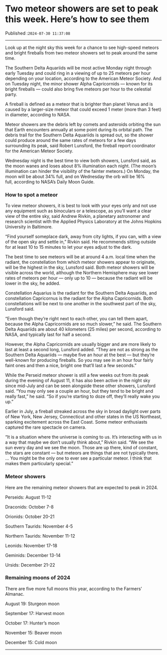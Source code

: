 # Two meteor showers are set to peak this week. Here’s how to see them

Published :`2024-07-30 11:37:08`

---

Look up at the night sky this week for a chance to see high-speed meteors and bright fireballs from two meteor showers set to peak around the same time.

The Southern Delta Aquariids will be most active Monday night through early Tuesday and could ring in a viewing of up to 25 meteors per hour depending on your location, according to the American Meteor Society. And on Tuesday night, the minor shower Alpha Capricornids — known for its bright fireballs — could also bring five meteors per hour to the celestial party.

A fireball is defined as a meteor that is brighter than planet Venus and is caused by a larger-size meteor that could exceed 1 meter (more than 3 feet) in diameter, according to NASA.

Meteor showers are the debris left by comets and asteroids orbiting the sun that Earth encounters annually at some point during its orbital path. The debris trail for the Southern Delta Aquariids is spread out, so the shower could produce around the same rates of meteors for a few days surrounding its peak, said Robert Lunsford, the fireball report coordinator for the American Meteor Society.

Wednesday night is the best time to view both showers, Lunsford said, as the moon wanes and loses about 8% illumination each night. (The moon’s illumination can hinder the visibility of the fainter meteors.) On Monday, the moon will be about 34% full, and on Wednesday the orb will be 16% full, according to NASA’s Daily Moon Guide.

### How to spot a meteor

To view meteor showers, it is best to look with your eyes only and not use any equipment such as binoculars or a telescope, as you’ll want a clear view of the entire sky, said Andrew Rivkin, a planetary astronomer and research scientist with the Applied Physics Laboratory at the Johns Hopkins University in Baltimore.

“Find yourself someplace dark, away from city lights, if you can, with a view of the open sky and settle in,” Rivkin said. He recommends sitting outside for at least 10 to 15 minutes to let your eyes adjust to the dark.

The best time to see meteors will be at around 4 a.m. local time when the radiant, the constellation from which meteor showers appear to originate, will be the highest in the sky, Lunsford said. Both meteor showers will be visible across the world, although the Northern Hemisphere may see lower rates of meteors per hour — only up to 10 — because the radiant will be lower in the sky, he added.

Constellation Aquarius is the radiant for the Southern Delta Aquariids, and constellation Capricornus is the radiant for the Alpha Capricornids. Both constellations will be next to one another in the southwest part of the sky, Lunsford said.

“Even though they’re right next to each other, you can tell them apart, because the Alpha Capricornids are so much slower,” he said. The Southern Delta Aquariids are about 40 kilometers (25 miles) per second, according to NASA, and typically last for half a second.

However, the Alpha Capricornids are usually bigger and are more likely to last at least a second long, Lunsford added. “They are not as strong as the Southern Delta Aquariids — maybe five an hour at the best — but they’re well-known for producing fireballs. So you may see in an hour four fairly faint ones and then a nice, bright one that’ll last a few seconds.”

While the Perseid meteor shower is still a few weeks out from its peak during the evening of August 11, it has also been active in the night sky since mid-July and can be seen alongside these other showers, Lunsford said. “You may only see a couple an hour, but they tend to be bright and really fast,” he said. “So if you’re starting to doze off, they’ll really wake you up.”

Earlier in July, a fireball streaked across the sky in broad daylight over parts of New York, New Jersey, Connecticut and other states in the US Northeast, sparking excitement across the East Coast. Some meteor enthusiasts captured the rare spectacle on camera.

“It is a situation where the universe is coming to us. It’s interacting with us in a way that maybe we don’t usually think about,” Rivkin said. “We see the sun every day and we see the moon. Those are up there, kind of constant, the stars are constant — but meteors are things that are not typically there. … You might be the only one to ever see a particular meteor. I think that makes them particularly special.”

### Meteor showers

Here are the remaining meteor showers that are expected to peak in 2024.

Perseids: August 11-12

Draconids: October 7-8

Orionids: October 20-21

Southern Taurids: November 4-5

Northern Taurids: November 11-12

Leonids: November 17-18

Geminids: December 13-14

Ursids: December 21-22

### Remaining moons of 2024

There are five more full moons this year, according to the Farmers’ Almanac.

August 19: Sturgeon moon

September 17: Harvest moon

October 17: Hunter’s moon

November 15: Beaver moon

December 15: Cold moon

---

